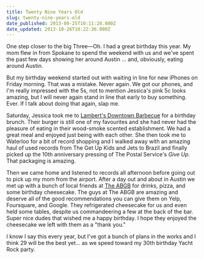 ```yaml
---
title: Twenty Nine Years Old
slug: twenty-nine-years-old
date_published: 2013-09-25T10:11:28.000Z
date_updated: 2013-10-26T10:22:36.000Z
---
```


One step closer to the big Three—Oh. I had a great birthday this year. My mom flew in from Spokane to spend the weekend with us and we've spent the past few days showing her around Austin ... and, obviously, eating around Austin.

But my birthday weekend started out with waiting in line for new iPhones on Friday morning. That was a mistake. Never again. We got our phones, and I'm really impressed with the 5s, not to mention Jessica's pink 5c looks amazing, but I will never again stand in line that early to buy something. Ever. If I talk about doing that again, slap me. 

Saturday, Jessica took me to [Lambert's Downtown Barbecue](http://www.lambertsaustin.com) for a birthday brunch. Their burger is still one of my favourites and she had never had the pleasure of eating in their wood-smoke scented establishment. We had a great meal and enjoyed just being with each other. She then took me to Waterloo for a bit of record shopping and I walked away with an amazing haul of used records from The Get Up Kids and Jets to Brazil and finally picked up the 10th anniversary pressing of The Postal Service's *Give Up*. That packaging is amazing.

Then we came home and listened to records all afternoon before going out to pick up my mom from the airport. After a day out and about in Austin we met up with a bunch of local friends at [The ABGB](http://theabgb.com) for drinks, pizza, and some birthday cheesecake. The guys at The ABGB are amazing and deserve all of the good recommendations you can give them on Yelp, Foursquare, and Google. They refrigerated cheesecake for us and even held some tables, despite us commandeering a few at the back of the bar. Super nice dudes that wished me a happy birthday. I hope they enjoyed the cheesecake we left with them as a "thank you."

I know I say this every year, but I've got a bunch of plans in the works and I think 29 will be the best yet... as we speed toward my 30th birthday Yacht Rock party.
